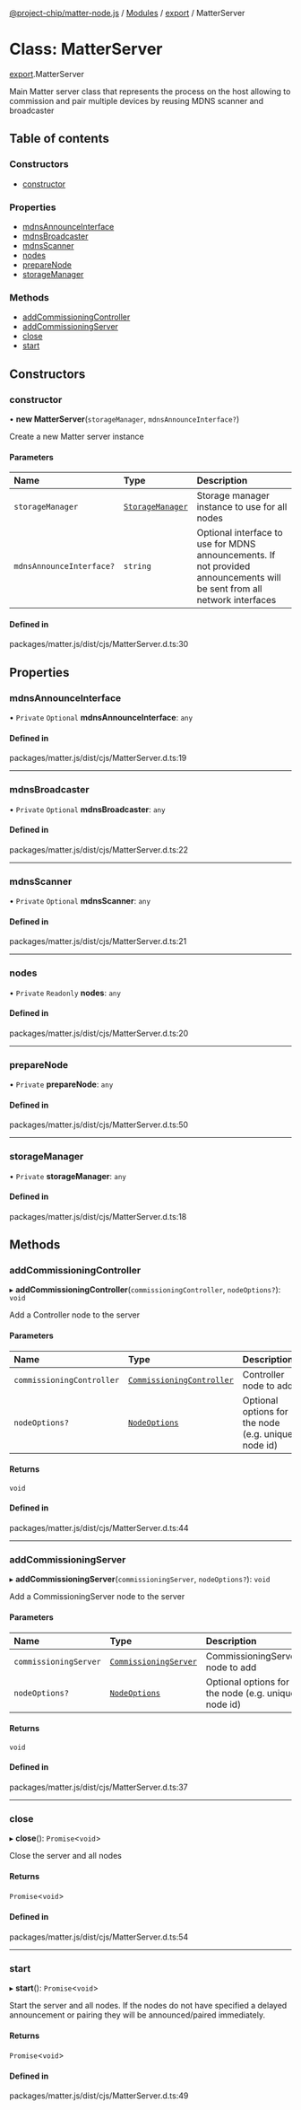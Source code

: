 [@project-chip/matter-node.js](../README.md) / [Modules](../modules.md) / [export](../modules/export.md) / MatterServer

# Class: MatterServer

[export](../modules/export.md).MatterServer

Main Matter server class that represents the process on the host allowing to commission and pair multiple devices
by reusing MDNS scanner and broadcaster

## Table of contents

### Constructors

- [constructor](export.MatterServer.md#constructor)

### Properties

- [mdnsAnnounceInterface](export.MatterServer.md#mdnsannounceinterface)
- [mdnsBroadcaster](export.MatterServer.md#mdnsbroadcaster)
- [mdnsScanner](export.MatterServer.md#mdnsscanner)
- [nodes](export.MatterServer.md#nodes)
- [prepareNode](export.MatterServer.md#preparenode)
- [storageManager](export.MatterServer.md#storagemanager)

### Methods

- [addCommissioningController](export.MatterServer.md#addcommissioningcontroller)
- [addCommissioningServer](export.MatterServer.md#addcommissioningserver)
- [close](export.MatterServer.md#close)
- [start](export.MatterServer.md#start)

## Constructors

### constructor

• **new MatterServer**(`storageManager`, `mdnsAnnounceInterface?`)

Create a new Matter server instance

#### Parameters

| Name | Type | Description |
| :------ | :------ | :------ |
| `storageManager` | [`StorageManager`](storage_export.StorageManager.md) | Storage manager instance to use for all nodes |
| `mdnsAnnounceInterface?` | `string` | Optional interface to use for MDNS announcements. If not provided announcements will be sent from all network interfaces |

#### Defined in

packages/matter.js/dist/cjs/MatterServer.d.ts:30

## Properties

### mdnsAnnounceInterface

• `Private` `Optional` **mdnsAnnounceInterface**: `any`

#### Defined in

packages/matter.js/dist/cjs/MatterServer.d.ts:19

___

### mdnsBroadcaster

• `Private` `Optional` **mdnsBroadcaster**: `any`

#### Defined in

packages/matter.js/dist/cjs/MatterServer.d.ts:22

___

### mdnsScanner

• `Private` `Optional` **mdnsScanner**: `any`

#### Defined in

packages/matter.js/dist/cjs/MatterServer.d.ts:21

___

### nodes

• `Private` `Readonly` **nodes**: `any`

#### Defined in

packages/matter.js/dist/cjs/MatterServer.d.ts:20

___

### prepareNode

• `Private` **prepareNode**: `any`

#### Defined in

packages/matter.js/dist/cjs/MatterServer.d.ts:50

___

### storageManager

• `Private` **storageManager**: `any`

#### Defined in

packages/matter.js/dist/cjs/MatterServer.d.ts:18

## Methods

### addCommissioningController

▸ **addCommissioningController**(`commissioningController`, `nodeOptions?`): `void`

Add a Controller node to the server

#### Parameters

| Name | Type | Description |
| :------ | :------ | :------ |
| `commissioningController` | [`CommissioningController`](export.CommissioningController.md) | Controller node to add |
| `nodeOptions?` | [`NodeOptions`](../modules/export.md#nodeoptions) | Optional options for the node (e.g. unique node id) |

#### Returns

`void`

#### Defined in

packages/matter.js/dist/cjs/MatterServer.d.ts:44

___

### addCommissioningServer

▸ **addCommissioningServer**(`commissioningServer`, `nodeOptions?`): `void`

Add a CommissioningServer node to the server

#### Parameters

| Name | Type | Description |
| :------ | :------ | :------ |
| `commissioningServer` | [`CommissioningServer`](export.CommissioningServer.md) | CommissioningServer node to add |
| `nodeOptions?` | [`NodeOptions`](../modules/export.md#nodeoptions) | Optional options for the node (e.g. unique node id) |

#### Returns

`void`

#### Defined in

packages/matter.js/dist/cjs/MatterServer.d.ts:37

___

### close

▸ **close**(): `Promise`<`void`\>

Close the server and all nodes

#### Returns

`Promise`<`void`\>

#### Defined in

packages/matter.js/dist/cjs/MatterServer.d.ts:54

___

### start

▸ **start**(): `Promise`<`void`\>

Start the server and all nodes. If the nodes do not have specified a delayed announcement or pairing they will
be announced/paired immediately.

#### Returns

`Promise`<`void`\>

#### Defined in

packages/matter.js/dist/cjs/MatterServer.d.ts:49
